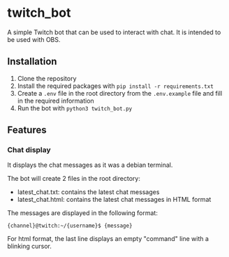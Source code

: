 # twitch_bot

A simple Twitch bot that can be used to interact with chat. It is intended to be used with OBS.

## Installation

1. Clone the repository
2. Install the required packages with `pip install -r requirements.txt`
3. Create a `.env` file in the root directory from the `.env.example` file and fill in the required information
4. Run the bot with `python3 twitch_bot.py`

## Features

### Chat display

It displays the chat messages as it was a debian terminal.

The bot will create 2 files in the root directory:

- latest_chat.txt: contains the latest chat messages
- latest_chat.html: contains the latest chat messages in HTML format

The messages are displayed in the following format:

```text
{channel}@twitch:~/{username}$ {message}
```

For html format, the last line displays an empty "command" line with a blinking cursor.
